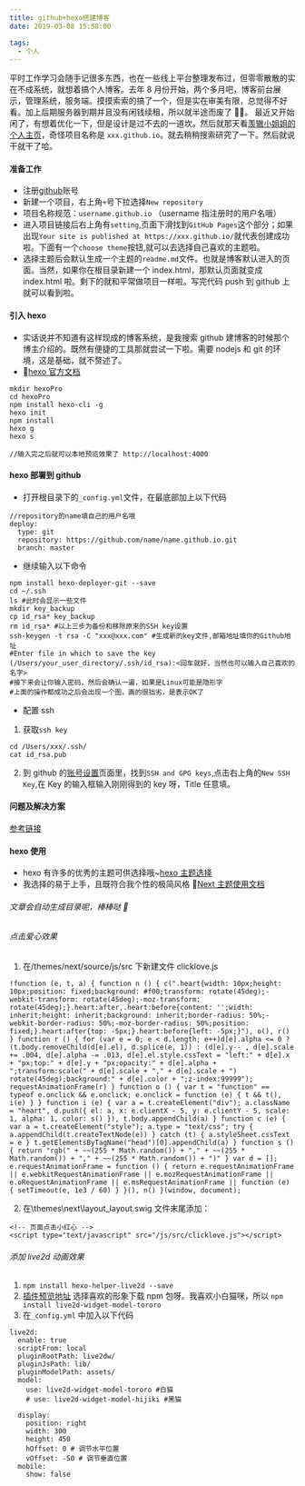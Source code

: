```yaml
---
title: github+hexo搭建博客
date: 2019-03-08 15:58:00

tags:
  - 个人
---
```


平时工作学习会随手记很多东西，也在一些线上平台整理发布过，但零零散散的实在不成系统，就想着搞个人博客。去年 8 月份开始，两个多月吧，博客前台展示，管理系统，服务端。摸摸索索的搞了一个，但是实在审美有限，总觉得不好看。加上后期服务器到期并且没有闲钱续租，所以就半途而废了 🤷‍♀。
最近又开始闲了，有想着优化一下，但是设计是过不去的一道坎。然后就那天看[羡辙小姐姐的个人主页](http://zhangwenli.com/)，奇怪项目名称是 `xxx.github.io`。就去稍稍搜索研究了一下。然后就说干就干了哈。

<!--more-->

#### 准备工作

- 注册[github](https://github.com)账号
- 新建一个项目，右上角`+`号下拉选择`New repository`
- 项目名称规范：`username.github.io` （username 指注册时的用户名哦）
- 进入项目链接后右上角有`setting`,页面下滑找到`GitHub Pages`这个部分；如果出现`Your site is published at https://xxx.github.io/`就代表创建成功啦。下面有一个`choose theme`按钮,就可以去选择自己喜欢的主题啦。
- 选择主题后会默认生成一个主题的`readme.md`文件。也就是博客默认进入的页面。当然，如果你在根目录新建一个 index.html，那默认页面就变成 index.html 啦。剩下的就和平常做项目一样啦。写完代码 push 到 github 上就可以看到啦。

#### 引入 hexo

- 实话说并不知道有这样现成的博客系统，是我搜索 github 建博客的时候那个博主介绍的。既然有便捷的工具那就尝试一下啦。需要 nodejs 和 git 的环境，这是基础，就不赘述了。
- 💟[hexo 官方文档](https://hexo.io/zh-cn/docs/)

```
mkdir hexoPro
cd hexoPro
npm install hexo-cli -g
hexo init
npm install
hexo g
hexo s

//输入完之后就可以本地预览效果了 http://localhost:4000
```

#### hexo 部署到 github

- 打开根目录下的`_config.yml`文件，在最底部加上以下代码

```
//repository的name填自己的用户名哦
deploy:
  type: git
  repository: https://github.com/name/name.github.io.git
  branch: master
```

- 继续输入以下命令

```
npm install hexo-deployer-git --save
cd ~/.ssh
ls #此时会显示一些文件
mkdir key_backup
cp id_rsa* key_backup
rm id_rsa* #以上三步为备份和移除原来的SSH key设置
ssh-keygen -t rsa -C "xxx@xxx.com" #生成新的key文件,邮箱地址填你的Github地址
#Enter file in which to save the key (/Users/your_user_directory/.ssh/id_rsa):<回车就好，当然也可以输入自己喜欢的名字>
#接下来会让你输入密码，然后会确认一遍，如果是Linux可能是隐形字
#上面的操作都成功之后会出现一个图，画的很拙劣，是表示OK了
```

- 配置 ssh

1. 获取`ssh key`

```
cd /Users/xxx/.ssh/
cat id_rsa.pub
```

2. 到 github 的[账号设置](https://github.com/settings/keys)页面里，找到`SSH and GPG keys`,点击右上角的`New SSH Key`,在 Key 的输入框输入刚刚得到的 key 呀，Title 任意填。

#### 问题及解决方案

[参考链接](https://blog.csdn.net/chwshuang/article/details/52350559)

#### hexo 使用

- hexo 有许多的优秀的主题可供选择哦~[hexo 主题选择](https://hexo.io/themes/)
- 我选择的易于上手，且既符合我个性的极简风格 😬[Next 主题使用文档](http://theme-next.iissnan.com/getting-started.html)

###### 文章会自动生成目录呢，棒棒哒 💯

###### 点击爱心效果

1. 在/themes/next/source/js/src 下新建文件 clicklove.js

```
!function (e, t, a) { function n () { c(".heart{width: 10px;height: 10px;position: fixed;background: #f00;transform: rotate(45deg);-webkit-transform: rotate(45deg);-moz-transform: rotate(45deg);}.heart:after,.heart:before{content: '';width: inherit;height: inherit;background: inherit;border-radius: 50%;-webkit-border-radius: 50%;-moz-border-radius: 50%;position: fixed;}.heart:after{top: -5px;}.heart:before{left: -5px;}"), o(), r() } function r () { for (var e = 0; e < d.length; e++)d[e].alpha <= 0 ? (t.body.removeChild(d[e].el), d.splice(e, 1)) : (d[e].y-- , d[e].scale += .004, d[e].alpha -= .013, d[e].el.style.cssText = "left:" + d[e].x + "px;top:" + d[e].y + "px;opacity:" + d[e].alpha + ";transform:scale(" + d[e].scale + "," + d[e].scale + ") rotate(45deg);background:" + d[e].color + ";z-index:99999"); requestAnimationFrame(r) } function o () { var t = "function" == typeof e.onclick && e.onclick; e.onclick = function (e) { t && t(), i(e) } } function i (e) { var a = t.createElement("div"); a.className = "heart", d.push({ el: a, x: e.clientX - 5, y: e.clientY - 5, scale: 1, alpha: 1, color: s() }), t.body.appendChild(a) } function c (e) { var a = t.createElement("style"); a.type = "text/css"; try { a.appendChild(t.createTextNode(e)) } catch (t) { a.styleSheet.cssText = e } t.getElementsByTagName("head")[0].appendChild(a) } function s () { return "rgb(" + ~~(255 * Math.random()) + "," + ~~(255 * Math.random()) + "," + ~~(255 * Math.random()) + ")" } var d = []; e.requestAnimationFrame = function () { return e.requestAnimationFrame || e.webkitRequestAnimationFrame || e.mozRequestAnimationFrame || e.oRequestAnimationFrame || e.msRequestAnimationFrame || function (e) { setTimeout(e, 1e3 / 60) } }(), n() }(window, document);
```

2. 在\themes\next\layout_layout.swig 文件末尾添加：

```
<!-- 页面点击小红心 -->
<script type="text/javascript" src="/js/src/clicklove.js"></script>
```

###### 添加 live2d 动画效果

1. `npm install hexo-helper-live2d --save`
2. [插件预览地址](https://huaji8.top/post/live2d-plugin-2.0/) 选择喜欢的形象下载 npm 包呀。我喜欢小白猫咪，所以 `npm install live2d-widget-model-tororo`
3. 在`_config.yml` 中加入以下代码

```
live2d:
  enable: true
  scriptFrom: local
  pluginRootPath: live2dw/
  pluginJsPath: lib/
  pluginModelPath: assets/
  model:
    use: live2d-widget-model-tororo #白猫
    # use: live2d-widget-model-hijiki #黑猫

  display:
    position: right
    width: 300
    height: 450
    hOffset: 0 # 调节水平位置
    vOffset: -50 # 调节垂直位置
  mobile:
    show: false
```
